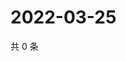 # 2022-03-25

共 0 条

<!-- BEGIN WEIBO -->
<!-- 最后更新时间 Fri Mar 25 2022 23:01:15 GMT+0800 (China Standard Time) -->

<!-- END WEIBO -->

